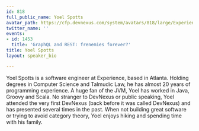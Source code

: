 ```yaml
---
id: 818
full_public_name: Yoel Spotts
avatar_path: https://cfp.devnexus.com/system/avatars/818/large/Experience_032.jpg?1511108826
twitter_name: ''
events:
- id: 1453
  title: 'GraphQL and REST: frenemies forever?'
title: Yoel Spotts
layout: speaker_bio

---
```

Yoel Spotts is a software engineer at Experience, based in Atlanta. Holding degrees in Computer Science and Talmudic Law, he has almost 20 years of programming experience. A huge fan of the JVM, Yoel has worked in Java, Groovy and Scala. No stranger to DevNexus or public speaking, Yoel attended the very first DevNexus (back before it was called DevNexus) and has presented several times in the past. When not building great software or trying to avoid category theory, Yoel enjoys hiking and spending time with his family.

